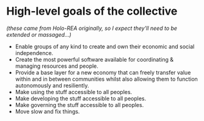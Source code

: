 # High-level goals of the collective

_\(these came from Holo-REA originally, so I expect they'll need to be extended or massaged...\)_

* Enable groups of any kind to create and own their economic and social independence.
* Create the most powerful software available for coordinating & managing resources and people.
* Provide a base layer for a new economy that can freely transfer value within and in between communities whilst also allowing them to function autonomously and resiliently.
* Make using the stuff accessible to all peoples.
* Make developing the stuff accessible to all peoples.
* Make governing the stuff accessible to all peoples.
* Move slow and fix things.

